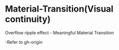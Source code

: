 # Material-Transition(Visual continuity)
Overflow ripple effect - Meaningful Material Transition

-Refer to gh-origin
